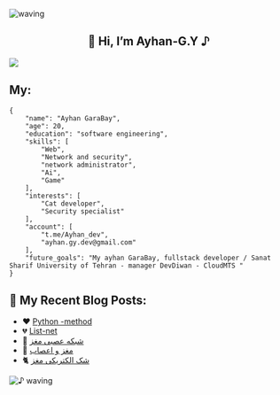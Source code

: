 ![waving](https://capsule-render.vercel.app/api?type=waving&height=90&color=gradient)

<h2 align="center">👋 Hi, I’m Ayhan-G.Y ♪ </h2> 



![](https://github.com/ayhan-dev/ayhan-dev/blob/main/header.png) 



## My: 

```
{
    "name": "Ayhan GaraBay",
    "age": 20,
    "education": "software engineering",
    "skills": [
        "Web",
        "Network and security",
        "network administrator",
        "Ai",
        "Game"
    ],
    "interests": [
        "Cat developer",
        "Security specialist"
    ],
    "account": [
        "t.me/Ayhan_dev",
        "ayhan.gy.dev@gmail.com"
    ],
    "future_goals": "My ayhan GaraBay, fullstack developer / Sanat Sharif University of Tehran - manager DevDiwan - CloudMTS "
}
```

 
   
 ## 🌟 My Recent Blog Posts:
<!-- BLOGPOSTS:START -->
 - ❤️ [Python -method](https://ayhandev.hashnode.dev/python-method)
 - 💔 [List-net](https://ayhandev.hashnode.dev/list-net)
 - 📝 [شبکه عصبی مغز](https://ayhandev.hashnode.dev/shbkh-aasbi-mghz)
 - 🌟 [مغز و اعصاب](https://ayhandev.hashnode.dev/mghz-o-aaasab)
 - 🐈 [شک الکتریکی مغز](https://ayhandev.hashnode.dev/shk-alktriki-mghz)<!-- BLOGPOSTS:END -->
 
   
   
![♪ waving](https://capsule-render.vercel.app/api?type=waving&height=90&section=footer)

 
